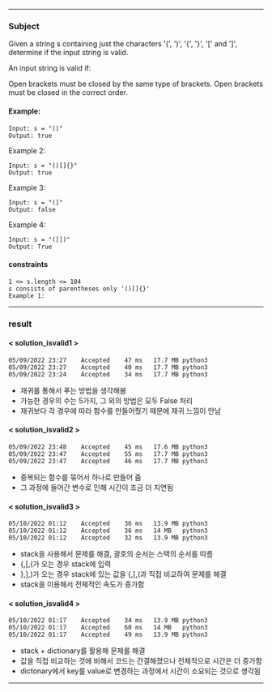 ***

### Subject

Given a string s containing just the characters '(', ')', '{', '}', '[' and ']', determine if the input string is valid.

An input string is valid if:

Open brackets must be closed by the same type of brackets.
Open brackets must be closed in the correct order.


#### Example:

```
Input: s = "()"
Output: true
```

Example 2:
```
Input: s = "()[]{}"
Output: true
```

Example 3:
```
Input: s = "(]"
Output: false
```

Example 4:
```
Input: s = "([])"
Output: True
```


#### constraints

```
1 <= s.length <= 104
s consists of parentheses only '()[]{}'
Example 1:
```

***

### result

#### < solution_isvalid1 >
```
05/09/2022 23:27	Accepted	47 ms	17.7 MB	python3
05/09/2022 23:27	Accepted	40 ms	17.7 MB	python3
05/09/2022 23:24	Accepted	34 ms	17.7 MB	python3
```
- 재귀를 통해서 푸는 방법을 생각해봄
- 가능한 경우의 수는 5가지, 그 외의 방법은 모두 False 처리
- 재귀보다 각 경우에 따라 함수를 만들어줬기 때문에 재귀 느낌이 안남

#### < solution_isvalid2 >
```
05/09/2022 23:48	Accepted	45 ms	17.6 MB	python3
05/09/2022 23:47	Accepted	55 ms	17.7 MB	python3
05/09/2022 23:47	Accepted	46 ms	17.7 MB	python3
```
- 중복되는 함수를 묶어서 하나로 만들어 줌
- 그 과정에 들어간 변수로 인해 시간이 조금 더 지연됨

#### < solution_isvalid3 >
```
05/10/2022 01:12	Accepted	36 ms	13.9 MB	python3
05/10/2022 01:12	Accepted	36 ms	14 MB	python3
05/10/2022 01:12	Accepted	32 ms	13.9 MB	python3
```
- stack을 사용해서 문제를 해결, 괄호의 순서는 스택의 순서를 따름
- {,[,(가 오는 경우 stack에 입력
- },],)가 오는 경우 stack에 있는 값을 {,[,(과 직접 비교하여 문제를 해결
- stack을 이용해서 전체적인 속도가 증가함

#### < solution_isvalid4 >
```
05/10/2022 01:17	Accepted	34 ms	13.9 MB	python3
05/10/2022 01:17	Accepted	60 ms	14 MB	python3
05/10/2022 01:17	Accepted	49 ms	13.9 MB	python3
```
- stack + dictionary를 활용해 문제를 해결
- 값을 직접 비교하는 것에 비해서 코드는 간결해졌으나 전체적으로 시간은 더 증가함
- dictonary에서 key를 value로 변경하는 과정에서 시간이 소요되는 것으로 생각됨

***
